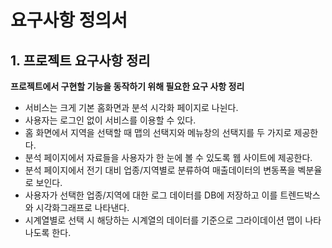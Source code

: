 
# 요구사항 정의서

## 1. 프로젝트 요구사항 정리

**프로젝트에서 구현할 기능을 동작하기 위해 필요한 요구 사항 정리**
  - 서비스는 크게 기본 홈화면과 분석 시각화 페이지로 나뉜다.
  - 사용자는 로그인 없이 서비스를 이용할 수 있다.
  - 홈 화면에서 지역을 선택할 때 맵의 선택지와 메뉴창의 선택지를 두 가지로 제공한다.
  - 분석 페이지에서 자료들을 사용자가 한 눈에 볼 수 있도록 웹 사이트에 제공한다.
  - 분석 페이지에서 전기 대비 업종/지역별로 분류하여 매출데이터의 변동폭을 벡분율로 보인다.
  - 사용자가 선택한 업종/지역에 대한 로그 데이터를 DB에 저장하고 이를 트렌드박스와 시각화그래프로 나타낸다.
  - 시계열별로 선택 시 해당하는 시계열의 데이터를 기준으로 그라이데이션 맵이 나타나도록 한다.


